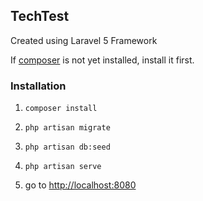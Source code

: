 ## TechTest

Created using Laravel 5 Framework

If [composer](https://getcomposer.org/) is not yet installed, install it first.

### Installation
1. ``composer install``

2. ``php artisan migrate``

3. ``php artisan db:seed``

4. ``php artisan serve``

5. go to [http://localhost:8080](http://localhost:8080)